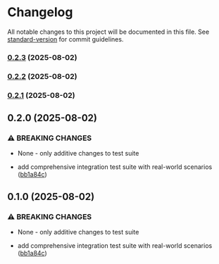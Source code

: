 # Changelog

All notable changes to this project will be documented in this file. See [standard-version](https://github.com/conventional-changelog/standard-version) for commit guidelines.

### [0.2.3](https://github.com/doeixd/triplit-tanstackdb/compare/v0.2.2...v0.2.3) (2025-08-02)

### [0.2.2](https://github.com/doeixd/triplit-tanstackdb/compare/v0.2.1...v0.2.2) (2025-08-02)

### [0.2.1](https://github.com/doeixd/triplit-tanstackdb/compare/v0.2.0...v0.2.1) (2025-08-02)

## 0.2.0 (2025-08-02)


### ⚠ BREAKING CHANGES

* None - only additive changes to test suite

* add comprehensive integration test suite with real-world scenarios ([bb1a84c](https://github.com/doeixd/triplit-tanstackdb/commit/bb1a84c27f45a87b5a5caa0fb37908dbb7de3a85))

## 0.1.0 (2025-08-02)


### ⚠ BREAKING CHANGES

* None - only additive changes to test suite

* add comprehensive integration test suite with real-world scenarios ([bb1a84c](https://github.com/doeixd/triplit-tanstackdb/commit/bb1a84c27f45a87b5a5caa0fb37908dbb7de3a85))
